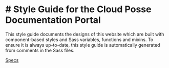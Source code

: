
# # Style Guide for the Cloud Posse Documentation Portal

This style guide documents the designs of this website which are built
with component-based styles and Sass variables, functions and mixins.
To ensure it is always up-to-date, this style guide is automatically
generated from comments in the Sass files.

[Specs](https://github.com/kss-node/kss/blob/spec/SPEC.md)

